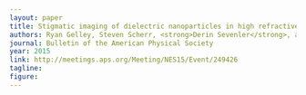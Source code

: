 ```yaml
---
layout: paper
title: Stigmatic imaging of dielectric nanoparticles in high refractive index object space
authors: Ryan Gelley, Steven Scherr, <strong>Derin Sevenler</strong>, and Bennett Goldberg
journal: Bulletin of the American Physical Society
year: 2015
link: http://meetings.aps.org/Meeting/NES15/Event/249426
tagline: 
figure: 
---
```


